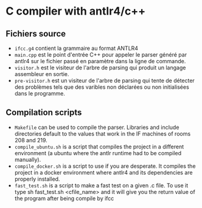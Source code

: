 # C compiler with antlr4/c++

## Fichiers source
- `ifcc.g4` contient la grammaire au format ANTLR4
- `main.cpp` est le point d'entrée C++ pour appeler le parser généré par antlr4 sur le fichier passé en paramètre dans la ligne de commande.
- `visitor.h` est le visiteur de l'arbre de parsing qui produit un langage assembleur en sortie.
- `pre-visitor.h` est un visiteur de l'arbre de parsing qui tente de détecter des problèmes tels que des varibles non déclarées ou non initialisées dans le programme.

## Compilation scripts
- `Makefile` can be used to compile the parser. Libraries and include directories default to the values that work in the IF machines of rooms 208 and 219.
- `compile_ubuntu.sh` is a script that compiles the project in a different environment (a ubuntu where the antlr runtime had to be compiled manually).
- `compile_docker.sh` is a script to use if you are desperate. It compiles the project in a docker environment where antlr4 and its dependencies are properly installed.
- `fast_test.sh` is a script to make a fast test on a given .c file. To use it type sh fast_test.sh <cfile_name> and it will give you the return value of the program after being compile by ifcc

